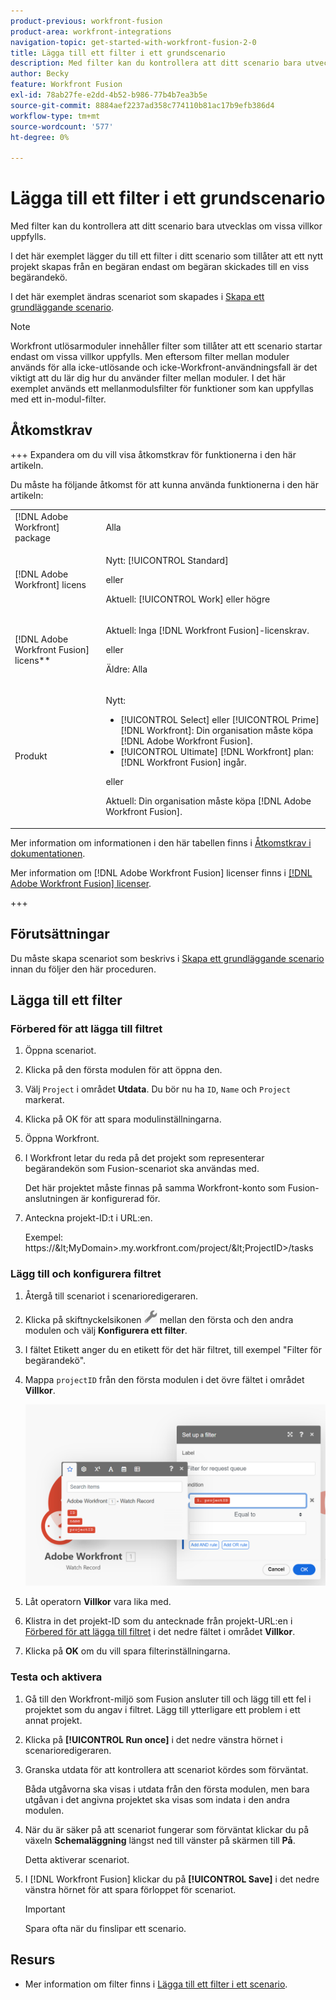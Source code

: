 ```yaml
---
product-previous: workfront-fusion
product-area: workfront-integrations
navigation-topic: get-started-with-workfront-fusion-2-0
title: Lägga till ett filter i ett grundscenario
description: Med filter kan du kontrollera att ditt scenario bara utvecklas om vissa villkor uppfylls.
author: Becky
feature: Workfront Fusion
exl-id: 78ab27fe-e2dd-4b52-b986-77b4b7ea3b5e
source-git-commit: 8884aef2237ad358c774110b81ac17b9efb386d4
workflow-type: tm+mt
source-wordcount: '577'
ht-degree: 0%

---
```


# Lägga till ett filter i ett grundscenario

Med filter kan du kontrollera att ditt scenario bara utvecklas om vissa villkor uppfylls.

I det här exemplet lägger du till ett filter i ditt scenario som tillåter att ett nytt projekt skapas från en begäran endast om begäran skickades till en viss begärandekö.

I det här exemplet ändras scenariot som skapades i [Skapa ett grundläggande scenario](/help/workfront-fusion/build-practice-scenarios/create-basic-scenario.md).

>[!NOTE]
>
>Workfront utlösarmoduler innehåller filter som tillåter att ett scenario startar endast om vissa villkor uppfylls. Men eftersom filter mellan moduler används för alla icke-utlösande och icke-Workfront-användningsfall är det viktigt att du lär dig hur du använder filter mellan moduler. I det här exemplet används ett mellanmodulsfilter för funktioner som kan uppfyllas med ett in-modul-filter.

## Åtkomstkrav

+++ Expandera om du vill visa åtkomstkrav för funktionerna i den här artikeln.

Du måste ha följande åtkomst för att kunna använda funktionerna i den här artikeln:

<table style="table-layout:auto">
 <col> 
 <col> 
 <tbody> 
  <tr> 
   <td role="rowheader">[!DNL Adobe Workfront] package</td> 
   <td> <p>Alla</p> </td> 
  </tr> 
  <tr data-mc-conditions=""> 
   <td role="rowheader">[!DNL Adobe Workfront] licens</td> 
   <td> <p>Nytt: [!UICONTROL Standard]</p><p>eller</p><p>Aktuell: [!UICONTROL Work] eller högre</p> </td> 
  </tr> 
  <tr> 
   <td role="rowheader">[!DNL Adobe Workfront Fusion] licens**</td> 
   <td>
   <p>Aktuell: Inga [!DNL Workfront Fusion]-licenskrav.</p>
   <p>eller</p>
   <p>Äldre: Alla </p>
   </td> 
  </tr> 
  <tr> 
   <td role="rowheader">Produkt</td> 
   <td>
   <p>Nytt:</p> <ul><li>[!UICONTROL Select] eller [!UICONTROL Prime] [!DNL Workfront]: Din organisation måste köpa [!DNL Adobe Workfront Fusion].</li><li>[!UICONTROL Ultimate] [!DNL Workfront] plan: [!DNL Workfront Fusion] ingår.</li></ul>
   <p>eller</p>
   <p>Aktuell: Din organisation måste köpa [!DNL Adobe Workfront Fusion].</p>
   </td> 
  </tr>
 </tbody> 
</table>

Mer information om informationen i den här tabellen finns i [Åtkomstkrav i dokumentationen](/help/workfront-fusion/references/licenses-and-roles/access-level-requirements-in-documentation.md).

Mer information om [!DNL Adobe Workfront Fusion] licenser finns i [[!DNL Adobe Workfront Fusion] licenser](/help/workfront-fusion/set-up-and-manage-workfront-fusion/licensing-operations-overview/license-automation-vs-integration.md).

+++

## Förutsättningar

Du måste skapa scenariot som beskrivs i [Skapa ett grundläggande scenario](/help/workfront-fusion/build-practice-scenarios/create-basic-scenario.md) innan du följer den här proceduren.

## Lägga till ett filter

### Förbered för att lägga till filtret

1. Öppna scenariot.
1. Klicka på den första modulen för att öppna den.
1. Välj `Project` i området **Utdata**.
Du bör nu ha `ID`, `Name` och `Project` markerat.
1. Klicka på OK för att spara modulinställningarna.
1. Öppna Workfront.
1. I Workfront letar du reda på det projekt som representerar begärandekön som Fusion-scenariot ska användas med.

   Det här projektet måste finnas på samma Workfront-konto som Fusion-anslutningen är konfigurerad för.

1. Anteckna projekt-ID:t i URL:en.

   Exempel: https://\&lt;MyDomain\>.my.workfront.com/project/\&lt;ProjectID\>/tasks

### Lägg till och konfigurera filtret

1. Återgå till scenariot i scenarioredigeraren.
1. Klicka på skiftnyckelsikonen ![skiftningsikonen](assets/wrench-icon.png) mellan den första och den andra modulen och välj **Konfigurera ett filter**.
1. I fältet Etikett anger du en etikett för det här filtret, till exempel &quot;Filter för begärandekö&quot;.
1. Mappa `projectID` från den första modulen i det övre fältet i området **Villkor**.

   ![Mappa projekt-ID](assets/map-proj-id.png)
1. Låt operatorn **Villkor** vara lika med.
1. Klistra in det projekt-ID som du antecknade från projekt-URL:en i [Förbered för att lägga till filtret](#prepare-to-add-the-filter) i det nedre fältet i området **Villkor**.
1. Klicka på **OK** om du vill spara filterinställningarna.

### Testa och aktivera

1. Gå till den Workfront-miljö som Fusion ansluter till och lägg till ett fel i projektet som du angav i filtret. Lägg till ytterligare ett problem i ett annat projekt.
1. Klicka på **[!UICONTROL Run once]** i det nedre vänstra hörnet i scenarioredigeraren.
1. Granska utdata för att kontrollera att scenariot kördes som förväntat.

   Båda utgåvorna ska visas i utdata från den första modulen, men bara utgåvan i det angivna projektet ska visas som indata i den andra modulen.
1. När du är säker på att scenariot fungerar som förväntat klickar du på växeln **Schemaläggning** längst ned till vänster på skärmen till **På**.

   Detta aktiverar scenariot.
1. I [!DNL Workfront Fusion] klickar du på **[!UICONTROL Save]** i det nedre vänstra hörnet för att spara förloppet för scenariot.

   >[!IMPORTANT]
   >
   >Spara ofta när du finslipar ett scenario.

## Resurs

* Mer information om filter finns i [Lägga till ett filter i ett scenario](/help/workfront-fusion/create-scenarios/add-modules/add-a-filter-to-a-scenario.md).
